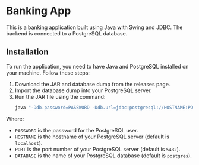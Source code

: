 # Banking App
This is a banking application built using Java with Swing and JDBC. The backend is connected to a PostgreSQL database.
## Installation
To run the application, you need to have Java and PostgreSQL installed on your machine. Follow these steps:
1. Download the JAR and database dump from the releases page.
2. Import the database dump into your PostgreSQL server.
3. Run the JAR file using the command:
   ```bash
   java "-Ddb.password=PASSWORD -Ddb.url=jdbc:postgresql://HOSTNAME:PORT/DATABASE" -jar banking-app.jar
   ```
Where:
- `PASSWORD` is the password for the PostgreSQL user.
- `HOSTNAME` is the hostname of your PostgreSQL server (default is `localhost`).
- `PORT` is the port number of your PostgreSQL server (default is `5432`).
- `DATABASE` is the name of your PostgreSQL database (default is `postgres`).